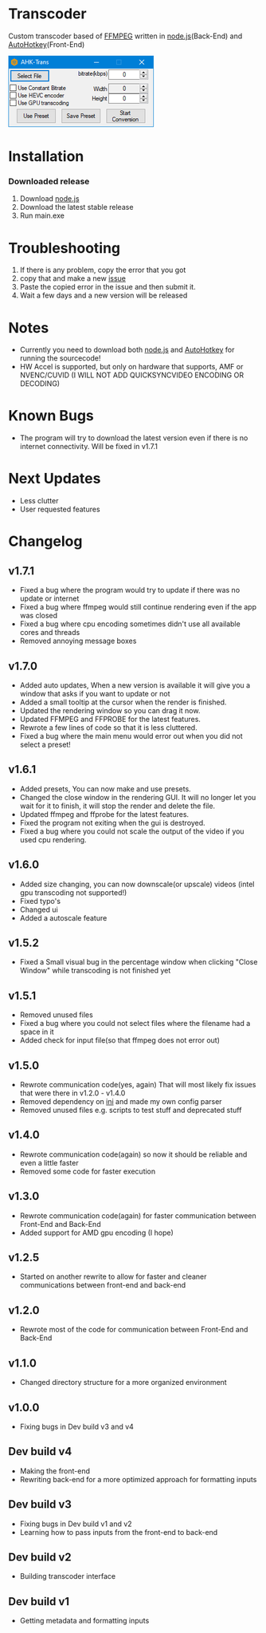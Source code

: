 # Transcoder
Custom transcoder based of [FFMPEG](https://ffmpeg.org/) written in
[node.js](https://nodejs.org/en/)(Back-End) and [AutoHotkey](https://www.autohotkey.com/)(Front-End)

![screenshot](2020-08-15_204233.png)

# Installation
### Downloaded release
1. Download [node.js](https://nodejs.org/en/)
2. Download the latest stable release
3. Run main.exe

# Troubleshooting
1. If there is any problem, copy the error that you got
3. copy that and make a new [issue](https://github.com/MierenManz/transcoder/issues/new)
4. Paste the copied error in the issue and then submit it.
5. Wait a few days and a new version will be released

# Notes
- Currently you need to download both [node.js](https://nodejs.org/en/) and [AutoHotkey](https://www.autohotkey.com/) for running the sourcecode!
- HW Accel is supported, but only on hardware that supports, AMF or NVENC/CUVID (I WILL NOT ADD QUICKSYNCVIDEO ENCODING OR DECODING)

# Known Bugs
- The program will try to download the latest version even if there is no internet connectivity. Will be fixed in v1.7.1

# Next Updates
- Less clutter
- User requested features

# Changelog
## v1.7.1
- Fixed a bug where the program would try to update if there was no update or internet
- Fixed a bug where ffmpeg would still continue rendering even if the app was closed
- Fixed a bug where cpu encoding sometimes didn't use all available cores and threads
- Removed annoying message boxes

## v1.7.0
- Added auto updates, When a new version is available it will give you a window that asks if you want to update or not
- Added a small tooltip at the cursor when the render is finished.
- Updated the rendering window so you can drag it now.
- Updated FFMPEG and FFPROBE for the latest features.
- Rewrote a few lines of code so that it is less cluttered.
- Fixed a bug where the main menu would error out when you did not select a preset!

## v1.6.1
- Added presets, You can now make and use presets.
- Changed the close window in the rendering GUI. It will no longer let you wait for it to finish, it will stop the render and delete the file.
- Updated ffmpeg and ffprobe for the latest features.
- Fixed the program not exiting when the gui is destroyed.
- Fixed a bug where you could not scale the output of the video if you used cpu rendering.

## v1.6.0
- Added size changing, you can now downscale(or upscale) videos (intel gpu transcoding not supported!)
- Fixed typo's
- Changed ui
- Added a autoscale feature

## v1.5.2
- Fixed a Small visual bug in the percentage window when clicking "Close Window" while transcoding is not finished yet 

## v1.5.1
- Removed unused files
- Fixed a bug where you could not select files where the filename had a space in it
- Added check for input file(so that ffmpeg does not error out)

## v1.5.0
- Rewrote communication code(yes, again) That will most likely fix issues that were there in v1.2.0 - v1.4.0
- Removed dependency on [ini](https://www.npmjs.com/package/ini) and made my own config parser
- Removed unused files e.g. scripts to test stuff and deprecated stuff

## v1.4.0
- Rewrote communication code(again) so now it should be reliable and even a little faster
- Removed some code for faster execution

## v1.3.0
- Rewrote communication code(again) for faster communication between Front-End and Back-End
- Added support for AMD gpu encoding (I hope)

## v1.2.5
- Started on another rewrite to allow for faster and cleaner communications between front-end and back-end

## v1.2.0
- Rewrote most of the code for communication between Front-End and Back-End

## v1.1.0
- Changed directory structure for a more organized environment

## v1.0.0
- Fixing bugs in Dev build v3 and v4

## Dev build v4
- Making the front-end
- Rewriting back-end for a more optimized approach for formatting inputs

## Dev build v3
- Fixing bugs in Dev build v1 and v2
- Learning how to pass inputs from the front-end to back-end

## Dev build v2
- Building transcoder interface

## Dev build v1
- Getting metadata and formatting inputs
